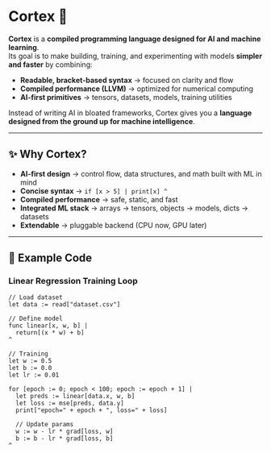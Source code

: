 # Cortex 🧠

**Cortex** is a **compiled programming language designed for AI and machine learning**.  
Its goal is to make building, training, and experimenting with models **simpler and faster** by combining:  

- **Readable, bracket-based syntax** → focused on clarity and flow  
- **Compiled performance (LLVM)** → optimized for numerical computing  
- **AI-first primitives** → tensors, datasets, models, training utilities  

Instead of writing AI in bloated frameworks, Cortex gives you a **language designed from the ground up for machine intelligence**.  

---

## ✨ Why Cortex?

- **AI-first design** → control flow, data structures, and math built with ML in mind  
- **Concise syntax** → `if [x > 5] | print[x] ^`  
- **Compiled performance** → safe, static, and fast  
- **Integrated ML stack** → arrays → tensors, objects → models, dicts → datasets  
- **Extendable** → pluggable backend (CPU now, GPU later)  

---

## 📖 Example Code

### Linear Regression Training Loop

```cortex
// Load dataset
let data := read["dataset.csv"]

// Define model
func linear[x, w, b] |
  return[(x * w) + b]
^

// Training
let w := 0.5
let b := 0.0
let lr := 0.01

for [epoch := 0; epoch < 100; epoch := epoch + 1] |
  let preds := linear[data.x, w, b]
  let loss := mse[preds, data.y]
  print["epoch=" + epoch + ", loss=" + loss]

  // Update params
  w := w - lr * grad[loss, w]
  b := b - lr * grad[loss, b]
^
